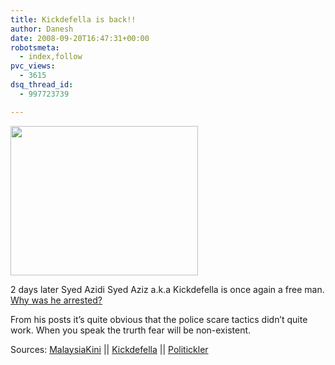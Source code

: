 ```yaml
---
title: Kickdefella is back!!
author: Danesh
date: 2008-09-20T16:47:31+00:00
robotsmeta:
  - index,follow
pvc_views:
  - 3615
dsq_thread_id:
  - 997723739

---
```

[<img loading="lazy" class="alignnone size-medium wp-image-941" title="kickdefella free again" src="/wp-content/uploads/2008/09/kickdefella-free.jpg" alt="" width="300" height="239" />][1]

2 days later Syed Azidi Syed Aziz a.k.a Kickdefella is once again a free man. [Why was he arrested?][2]

From his posts it&#8217;s quite obvious that the police scare tactics didn&#8217;t quite work. When you speak the trurth fear will be non-existent.

Sources: [MalaysiaKini][3] || [Kickdefella][4] || [Politickler][5]

 [1]: /wp-content/uploads/2008/09/kickdefella-free.jpg
 [2]: /posts/blogger-kickdefella-detained/
 [3]: http://www.malaysiakini.com/news/90112
 [4]: http://kickdefella.wordpress.com/2008/09/20/sheih-is-back/
 [5]: http://politickler.com/posts/sheih-is-back/